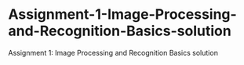 # Assignment-1-Image-Processing-and-Recognition-Basics-solution
Assignment 1: Image Processing and Recognition Basics solution
